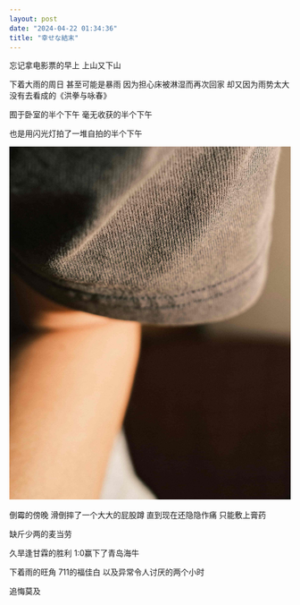 ```yaml
---
layout: post
date: "2024-04-22 01:34:36"
title: "幸せな結末"
---
```



忘记拿电影票的早上
上山又下山

下着大雨的周日
甚至可能是暴雨
因为担心床被淋湿而再次回家
却又因为雨势太大没有去看成的《洪拳与咏春》

囿于卧室的半个下午
毫无收获的半个下午

也是用闪光灯拍了一堆自拍的半个下午

<img alt="Home" src="/assets/posts/home.jpg" class="post-image black"/>

倒霉的傍晚
滑倒摔了一个大大的屁股蹲
直到现在还隐隐作痛
只能敷上膏药

缺斤少两的麦当劳

久旱逢甘霖的胜利
1:0赢下了青岛海牛

下着雨的旺角
711的福佳白
以及异常令人讨厌的两个小时

追悔莫及
